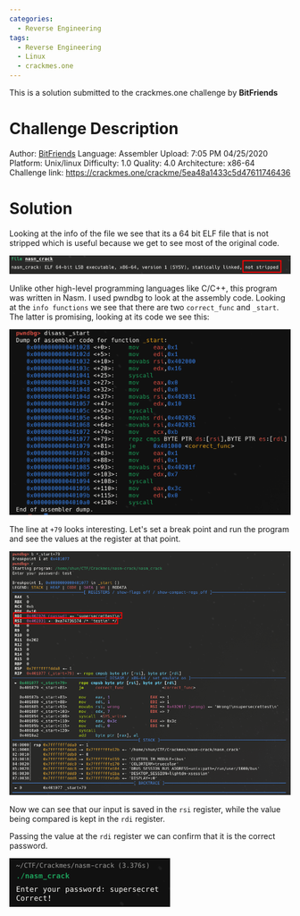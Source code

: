 ```yaml
---
categories:
  - Reverse Engineering
tags:
  - Reverse Engineering
  - Linux
  - crackmes.one
---
```

This is a solution submitted to the crackmes.one challenge by **BitFriends**
# Challenge Description
Author: [BitFriends](https://crackmes.one/user/BitFriends)
Language: Assembler
Upload: 7:05 PM 04/25/2020
Platform: Unix/linux
Difficulty: 1.0
Quality: 4.0
Architecture: x86-64
Challenge link: https://crackmes.one/crackme/5ea48a1433c5d47611746436

# Solution
Looking at the info of the file we see that its a 64 bit ELF file that is not stripped which is useful because we get to see most of the original code.

![](Pasted%20image%2020241227233458.png)

Unlike other high-level programming languages like C/C++, this program was written in Nasm.  I used pwndbg to look at the assembly code. Looking at the `info functions` we see that there are two `correct_func` and `_start`. The latter is promising, looking at its code we see this:

![](Pasted%20image%2020241228000431.png)

The line at `+79` looks interesting. Let's set a break point and run the program and see the values at the register at that point. 

![](Pasted%20image%2020241228000846.png)

Now we can see that our input is saved in the `rsi` register, while the value being compared is kept in the `rdi` register.

Passing the value at the `rdi` register we can confirm that it is the correct password. 

![](Pasted%20image%2020241228001145.png)